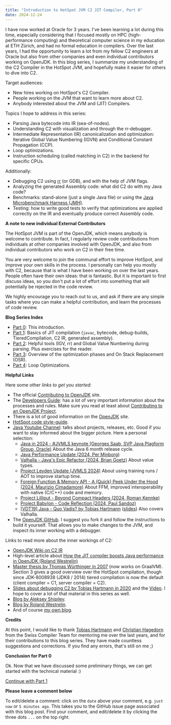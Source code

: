 ```yaml
---
title: "Introduction to HotSpot JVM C2 JIT Compiler, Part 0"
date: 2024-12-24
---
```


I have now worked at Oracle for 3 years. I've been learning a lot during this time, especially considering that I focused mostly on
HPC (high-performance computing) and theoretical computer science in my education at ETH Zürich, and had no formal education in
compilers. Over the last years, I had the opportunity to learn a lot from my fellow C2 engineers at Oracle but also from
other companies and even individual contributors working on OpenJDK. In this blog series, I summarize my understanding of the
C2 Compiler in the HotSpot JVM, and hopefully make it easier for others to dive into C2.

Target audiences:
- New hires working on HotSpot's C2 Compiler.
- People working on the JVM that want to learn more about C2.
- Anybody interested about the JVM and (JIT) Compilers.

Topics I hope to address in this series:
- Parsing Java bytecode into IR (sea-of-nodes).
- Understanding C2 with visualization and through the rr-debugger.
- Intermediate Representation (IR) canonicalization and optimization: Iterative Global Value Numbering (IGVN) and Conditional Constant Propagation (CCP).
- Loop optimizations.
- Instruction scheduling (called matching in C2) in the backend for specific CPUs.

Additionally:
- Debugging C2 using [rr](https://github.com/rr-debugger/rr) (or GDB), and with the help of JVM flags.
- Analyzing the generated Assembly code: what did C2 do with my Java code?
- Benchmarks: stand-alone (just a single Java file) or using the [Java Microbenchmark Harness (JMH)](https://github.com/openjdk/jmh).
- Testing: how to write good tests to verify that optimizations are applied correctly on the IR and eventually produce correct Assembly code.

**A note to new individual External Contributors**

The HotSpot JVM is part of the OpenJDK, which means anybody is welcome to contribute. In fact, I regularly review code contributions from individuals at other
companies involved with OpenJDK, and also from individual contributors who work on C2 in their free time.

You are very welcome to join the communal effort to improve HotSpot, and improve your own skills in the process. I personally can help you mostly with C2, because
that is what I have been working on over the last years.
People often have their own ideas: that is fantastic. But it is important to first discuss ideas, so you don't put a lot of effort into something that will potentially be rejected in the code review.

We highly encourage you to reach out to us, and ask if there are any simple tasks where you can make a helpful contribution, and
learn the processes of code review.

**Blog Series Index**

- [Part 0](https://eme64.github.io/blog/2024/12/24/Intro-to-C2-Part00.html): This introduction.
- [Part 1](https://eme64.github.io/blog/2024/12/24/Intro-to-C2-Part01.html): Basics of JIT compilation (`javac`, bytecode, debug-builds, TieredCompilation, C2 IR, generated assembly).
- [Part 2](https://eme64.github.io/blog/2024/12/24/Intro-to-C2-Part02.html): Helpful tools (IGV, rr) and Global Value Numbering during parsing. Plus exercises for the reader.
- [Part 3](https://eme64.github.io/blog/2025/01/23/Intro-to-C2-Part03.html): Overview of the optimization phases and On Stack Replacement (OSR).
- [Part 4](https://eme64.github.io/blog/2025/01/23/Intro-to-C2-Part04.html): Loop Optimizations.

**Helpful Links**

Here some other *links to get you started*:
- The official [Contributing to OpenJDK](https://dev.java/contribute/openjdk/) site.
- The [Developers Guide](https://openjdk.org/guide/): has a lot of very important information about the processes and rules. Make sure you read at least about [Contributing to an OpenJDK Project](https://openjdk.org/guide/#contributing-to-an-openjdk-project).
- There is a lot of good information on the [OpenJDK](https://openjdk.org/) site.
- [HotSpot code style-guide](https://github.com/openjdk/jdk/blob/master/doc/hotspot-style.md).
- [Java Youtube Channel](https://www.youtube.com/Java): talks about projects, releases, etc. Good if you want to stay informed about the bigger picture. Here a personal selection:
  - [Java in 2024 - #JVMLS keynote (Georges Saab, SVP Java Plagform Group, Oracle)](https://www.youtube.com/watch?v=NV4v7KXKQ-c) About the Java 6 month release cycle.
  - [Java Performance Update (2024, Per Minborg)](https://www.youtube.com/watch?v=rXv2-lN5Xgk&t=2567s)
  - [Valhalla - Java's Epic Refactor (2024, Brian Goetz)](https://www.youtube.com/watch?v=Dhn-JgZaBWo) About value types.
  - [Project Leyden Update (JVMLS 2024)](https://www.youtube.com/watch?v=OOPSU4LnKg0) About using training runs / AOT to improve startup time.
  - [Foreign Function & Memory API - A (Quick) Peek Under the Hood (2024, Maurizio Cimadamore)](https://www.youtube.com/watch?v=iwmVbeiA42E&t=3s) About FFM, improved interoperability with native (C/C++) code and memory.
  - [Project Lilliput - Beyond Compact Headers (2024, Roman Kennke)](https://www.youtube.com/watch?v=kHJ1moNLwao&t=43s)
  - [Project Babylon - Code Reflection (2024, Paul Sandoz)](https://www.youtube.com/watch?v=6c0DB2kwF_Q&t=8s)
  - [[VDT19] Java - Quo Vadis? by Tobias Hartmann](https://www.youtube.com/watch?v=149Q1Xbud2I) ([slides](http://cr.openjdk.java.net/~thartmann/talks/2019-Voxxed_days.pdf)) Also covers Valhalla.
- The [OpenJDK GitHub](https://github.com/openjdk/jdk). I suggest you fork it and follow the instructions to build it yourself. That allows you to make changes to the JVM, and inspect its inner working with a debugger.

Links to read more about the inner workings of C2:
- [OpenJDK Wiki on C2 IR](https://wiki.openjdk.org/display/HotSpot/C2+IR+Graph+and+Nodes)
- High-level article about [How the JIT compiler boosts Java performance in OpenJDK (Roland Westrelin)](https://developers.redhat.com/articles/2021/06/23/how-jit-compiler-boosts-java-performance-openjdk#)
- [Master thesis by Thomas Würthinger in 2007](https://ssw.jku.at/Research/Papers/Wuerthinger07Master/Wuerthinger07Master.pdf) (now works on GraalVM). Section 3 gives a good overview over the HotSpot compilation, though since JDK-8008938 (JDK8 / 2014) tiered compilation is now the default (client compiler = C1, server compiler = C2).
- [Slides about debugging C2 by Tobias Hartmann in 2020](https://cr.openjdk.org/~thartmann/talks/2020-Debugging_HotSpot.pdf) and the [Video](https://drive.google.com/file/d/100v6iYLTHdImdEQxeBu1YNtys8rSfVff/view). I hope to cover a lot of that material in this series as well.
- [Blog by Aleksey Shipilev](https://shipilev.net/jvm/anatomy-quarks/).
- [Blog by Roland Westrelin](https://developers.redhat.com/author/roland-westrelin).
- And of course [my own blog](https://eme64.github.io/blog/).

**Credits**

At this point, I would like to thank [Tobias Hartmann](https://github.com/TobiHartmann) and [Christian Hagedorn](https://github.com/chhagedorn) from the Swiss Compiler Team
for mentoring me over the last years, and for their contributions to this blog series.
They have made countless suggestions and corrections. If you find any errors, that's still on me ;)

**Conclusion for Part 0**

Ok. Now that we have discussed some preliminary things, we can get started with the technical material :)

[Continue with Part 1](https://eme64.github.io/blog/2024/12/24/Intro-to-C2-Part01.html)

**Please leave a comment below**

To edit/delete a comment: click on the `date` above your comment, e.g. `just now` or `5 minutes ago`.
This takes you to the GitHub issue page associated with this blog post. Find your comment, and edit/delete it
by clicking the three dots `...` on the top right.

<script src="https://utteranc.es/client.js"
        repo="eme64/blog"
        issue-term="pathname"
        theme="github-light"
        crossorigin="anonymous"
        async>
</script>
